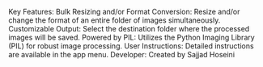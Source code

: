 Key Features:
Bulk Resizing and/or Format Conversion: Resize and/or change the format of an entire folder of images simultaneously.
Customizable Output: Select the destination folder where the processed images will be saved.
Powered by PIL: Utilizes the Python Imaging Library (PIL) for robust image processing.
User Instructions: Detailed instructions are available in the app menu.
Developer: Created by Sajjad Hoseini
